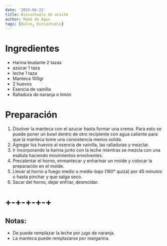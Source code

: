 ```yaml
---
date: '2023-04-21'
title: Bizcochuelo de aceite
author: Mamá de Agus
tags: [Dulce, bizcochuelo]
---
```




# Ingredientes
- Harina leudante 2 tazas
- azúcar 1 taza
- leche 1 taza
- Manteca 100gr
- 2 huevos
- Esencia de vainilla
- Ralladura de naranja o limón



# Preparación
1. Disolver la manteca con el azucar hasta formar una crema. Para esto se puede poner un bowl dentro de otro recipiente con agua caliente para que la manteca tome una consistencia menos solida. 
2. Agregar los huevos al esencia de vainilla, las ralladuras y mezclar.
3. Ir incorporando la harina junto con la leche mientras se mezcla con una esátula haciendo movimientos envolventes.
4. Precalentar el horno, enmantecar y enharinar un molde y colocar la preparación en el molde.
5. Llevar al horno a fuego medio o medio-bajo (160° quizá) por 45 minutos o hasta pinchar y que salga seco.
6. Sacar del horno, dejar enfriar, desmoldar.

# +-+-+-+-+

## Notas:
- De puede remplazar la leche por jugo de naranja.
- La manteca puede remplazarse por margarína.
